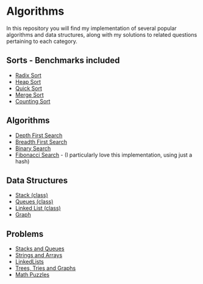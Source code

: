 # Algorithms

In this repository you will find my implementation of several popular algorithms and data structures, along with my solutions to related questions pertaining to each category.

## Sorts - Benchmarks included

- [Radix Sort](https://github.com/robtaussig/algorithm_review/blob/master/radix_sort.rb)
- [Heap Sort](https://github.com/robtaussig/algorithm_review/blob/master/heapsort.rb)
- [Quick Sort](https://github.com/robtaussig/algorithm_review/blob/master/quick_sort.rb)
- [Merge Sort](https://github.com/robtaussig/algorithm_review/blob/master/mergesort.rb)
- [Counting Sort](https://github.com/robtaussig/algorithm_review/blob/master/counting_sort.rb)

## Algorithms

- [Depth First Search](https://github.com/robtaussig/algorithm_review/blob/master/depth_first_search.rb)
- [Breadth First Search](https://github.com/robtaussig/algorithm_review/blob/master/breadth_first_search.rb)
- [Binary Search](https://github.com/robtaussig/algorithm_review/blob/master/binary_search.rb)
- [Fibonacci Search](https://github.com/robtaussig/algorithm_review/blob/master/fib.rb) - (I particularly love this implementation, using just a hash)

## Data Structures

- [Stack (class)](https://github.com/robtaussig/algorithm_review/blob/master/stack.rb)
- [Queues (class)](https://github.com/robtaussig/algorithm_review/blob/master/queue.rb)
- [Linked List (class)](https://github.com/robtaussig/algorithm_review/blob/master/linked_list.rb)
- [Graph](https://github.com/robtaussig/algorithm_review/blob/master/graph.rb)

## Problems

- [Stacks and Queues](https://github.com/robtaussig/algorithm_review/blob/master/queue_stack_questions.rb)
- [Strings and Arrays](https://github.com/robtaussig/algorithm_review/blob/master/string_array_algorithms.rb)
- [LinkedLists](https://github.com/robtaussig/algorithm_review/blob/master/linked_list_questions.rb)
- [Trees, Tries and Graphs](https://github.com/robtaussig/algorithm_review/blob/master/tree_graph_questions.rb)
- [Math Puzzles](https://github.com/robtaussig/algorithm_review/blob/master/math_puzzles.rb)
